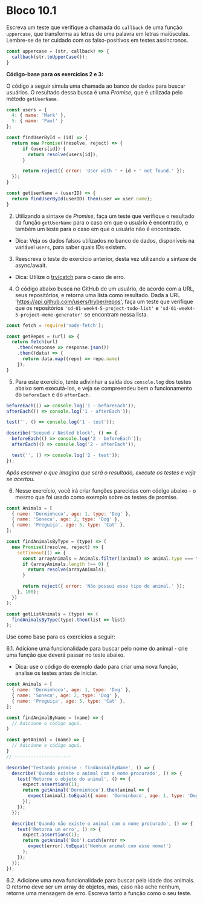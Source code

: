 # Bloco 10.1

Escreva um teste que verifique a chamada do `callback` de uma função `uppercase`, que transforma as letras de uma palavra em letras maiúsculas. Lembre-se de ter cuidado com os falso-positivos em testes assíncronos.
```javascript
const uppercase = (str, callback) => {
  callback(str.toUpperCase());
}
```
**Código-base para os exercícios 2 e 3:**

O código a seguir simula uma chamada ao banco de dados para buscar usuários. O resultado dessa busca é uma _Promise_, que é utilizada pelo método `getUserName`.
```javascript
const users = {
  4: { name: 'Mark' },
  5: { name: 'Paul' }
};

const findUserById = (id) => {
  return new Promise((resolve, reject) => {
      if (users[id]) {
        return resolve(users[id]);
      }

      return reject({ error: 'User with ' + id + ' not found.' });
  });
}

const getUserName = (userID) => {
  return findUserById(userID).then(user => user.name);
}
```
2. Utilizando a sintaxe de *Promise*, faça um teste que verifique o resultado da função `getUserName` para o caso em que o usuário é encontrado, e também um teste para o caso em que o usuário não é encontrado.

- Dica: Veja os dados falsos utilizados no banco de dados, disponíveis na variável `users`, para saber quais IDs existem.

3. Reescreva o teste do exercício anterior, desta vez utilizando a sintaxe de async/await.

- Dica: Utilize o [try/catch](https://developer.mozilla.org/pt-BR/docs/Web/JavaScript/Reference/Statements/try...catch) para o caso de erro.

4. O código abaixo busca no GitHub de um usuário, de acordo com a URL, seus repositórios, e retorna uma lista como resultado. Dada a URL 'https://api.github.com/users/tryber/repos', faça um teste que verifique que os repositórios `'sd-01-week4-5-project-todo-list'` e `'sd-01-week4-5-project-meme-generator'` se encontram nessa lista.
```javascript
const fetch = require('node-fetch');

const getRepos = (url) => {
  return fetch(url)
    .then(response => response.json())
    .then((data) => {
      return data.map((repo) => repo.name)
    });
}
```
5. Para este exercício, tente adivinhar a saída dos `console.log` dos testes abaixo sem executá-los, e veja se compreendeu bem o funcionamento do `beforeEach` e do `afterEach`.
```javascript
beforeEach(() => console.log('1 - beforeEach'));
afterEach(() => console.log('1 - afterEach'));

test('', () => console.log('1 - test'));

describe('Scoped / Nested block', () => {
  beforeEach(() => console.log('2 - beforeEach'));
  afterEach(() => console.log('2 - afterEach'));

  test('', () => console.log('2 - test'));
});
```
*Após escrever o que imagina que será o resultado, execute os testes e veja se acertou.*

6. Nesse exercício, você irá criar funções parecidas com código abaixo - o mesmo que foi usado como exemplo sobre os testes de promise.
```javascript
const Animals = [
  { name: 'Dorminhoco', age: 1, type: 'Dog' },
  { name: 'Soneca', age: 2, type: 'Dog' },
  { name: 'Preguiça', age: 5, type: 'Cat' },
];

const findAnimalsByType = (type) => (
  new Promise((resolve, reject) => {
    setTimeout(() => {
      const arrayAnimals = Animals.filter((animal) => animal.type === type);
      if (arrayAnimals.length !== 0) {
        return resolve(arrayAnimals);
      }

      return reject({ error: 'Não possui esse tipo de animal.' });
    }, 100);
  })
);

const getListAnimals = (type) => (
  findAnimalsByType(type).then(list => list)
);
```
Use como base para os exercícios a seguir:

  6.1. Adicione uma funcionalidade para buscar pelo nome do animal - crie uma função que deverá passar no teste abaixo.

  - Dica: use o código do exemplo dado para criar uma nova função, analise os testes antes de iniciar.
```javascript
const Animals = [
  { name: 'Dorminhoco', age: 1, type: 'Dog' },
  { name: 'Soneca', age: 2, type: 'Dog' },
  { name: 'Preguiça', age: 5, type: 'Cat' },
];

const findAnimalByName = (name) => (
  // Adicione o código aqui.
)

const getAnimal = (name) => {
  // Adicione o código aqui.
}
// ---------------------

describe('Testando promise - findAnimalByName', () => {
  describe('Quando existe o animal com o nome procurado', () => {
    test('Retorne o objeto do animal', () => {
      expect.assertions(1);
      return getAnimal('Dorminhoco').then(animal => {
        expect(animal).toEqual({ name: 'Dorminhoco', age: 1, type: 'Dog' });
      });
    });
  });

  describe('Quando não existe o animal com o nome procurado', () => {
    test('Retorna um erro', () => {
      expect.assertions(1);
      return getAnimal('Bob').catch(error =>
        expect(error).toEqual('Nenhum animal com esse nome!')
      );
    });
  });
});
```
  6.2. Adicione uma nova funcionalidade para buscar pela idade dos animais. O retorno deve ser um array de objetos, mas, caso não ache nenhum, retorne uma mensagem de erro. Escreva tanto a função como o seu teste.